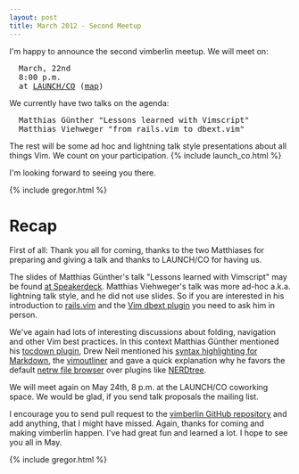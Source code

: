 ```yaml
---
layout: post
title: March 2012 - Second Meetup
---
```


I'm happy to announce the second vimberlin meetup. We will meet on:

<pre>
  March, 22nd
  8:00 p.m.
  at <a href="https://launchco.com/etc/#coworking">LAUNCH/CO</a> (<a href="http://g.co/maps/k62eb">map</a>)
</pre>

We currently have two talks on the agenda:

<pre>
  Matthias Günther "Lessons learned with Vimscript"
  Matthias Viehweger "from rails.vim to dbext.vim"
</pre>

The rest will be some ad hoc and lightning talk style presentations about all things Vim. We count on your participation.
{% include launch_co.html %}

I'm looking forward to seeing you there.

{% include gregor.html %}


# Recap

First of all: Thank you all for coming, thanks to the two Matthiases for preparing and giving a talk and thanks to LAUNCH/CO for having us.

The slides of Matthias Günther's talk "Lessons learned with Vimscript" may be found
[at Speakerdeck](http://speakerdeck.com/u/wikimatze/p/lessons-learned-with-vimscript). Matthias Viehweger's talk was more ad-hoc
a.k.a. lightning talk style, and he did not use slides. So if you are interested in his introduction to
[rails.vim](https://github.com/tpope/vim-rails) and the [Vim dbext plugin](http://www.vim.org/scripts/script.php?script_id=356)
you need to ask him in person.

We've again had lots of interesting discussions about folding, navigation and other Vim best practices. In this context Matthias
Günther mentioned his [tocdown plugin](https://github.com/matthias-guenther/tocdown "tocdown plugin"), Drew Neil mentioned his
[syntax highlighting for Markdown](https://github.com/nelstrom/dotfiles/blob/master/vim/ftplugin/markdown/folding.vim), the
[vimoutliner](https://github.com/nelstrom/dotfiles/tree/master/vim/bundle/vimoutliner) and gave a quick explanation why he favors
the default [netrw file browser](http://vimcasts.org/e/15) over plugins like [NERDtree](https://github.com/scrooloose/nerdtree).

We will meet again on May 24th, 8 p.m. at the LAUNCH/CO coworking space. We would be glad, if you send talk proposals the mailing list.

I encourage you to send pull request to the [vimberlin GitHub repository](https://github.com/vimberlin/vimberlin.de) and add
anything, that I might have missed.  Again, thanks for coming and making vimberlin happen. I've had great fun and learned a lot. I
hope to see you all in May.

{% include gregor.html %}

